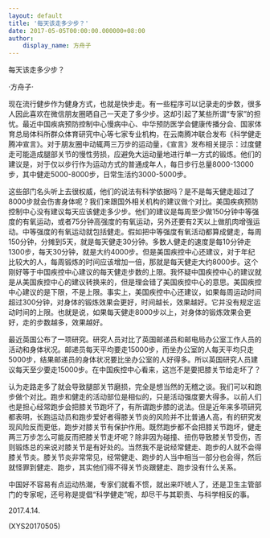 ```yaml
---
layout: default
title: '每天该走多少步？'
date: 2017-05-05T00:00:00.000000+08:00
author:
    display_name: 方舟子
---
```


每天该走多少步？

·方舟子·

现在流行健步作为健身方式，也就是快步走。有一些程序可以记录走的步数，很多人因此喜欢在微信朋友圈晒自己一天走了多少步。这却引起了某些所谓“专家”的担忧。最近中国疾病预防控制中心慢病中心、中华预防医学会健康传播分会、国家体育总局体科所群众体育研究中心等七家专业机构，在云南腾冲联合发布《科学健走腾冲宣言》。对于朋友圈中动辄两三万步的运动量，《宣言》发布相关提示：过度健走可能造成腿部关节的慢性劳损，应避免大运动量地进行单一方式的锻炼。他们的建议是，对于仅以步行作为运动方式的普通成年人，每日步行总量8000-13000步，其中健走5000-8000步，日常生活约3000-5000步。

这些部门名头听上去很权威，他们的说法有科学依据吗？是不是每天健走超过了8000步就会伤害身体呢？我们来跟国外相关机构的建议做个对比。美国疾病预防控制中心没有建议每天应该健走多少步。他们的建议是每周至少做150分钟中等强度的有氧运动，或者75分钟高强度的有氧运动，另外还要有2天以上做肌肉增强运动。中等强度的有氧运动就包括健走。假如把中等强度有氧活动都算成健走，每周150分钟，分摊到5天，就是每天健走30分钟。多数人健走的速度是每10分钟走1300步，每天30分钟，就是大约4000步。但是美国疾控中心还建议，对于年纪比较大的人，每周锻炼的时间应该增加一倍，那就是每天健走大约8000步。这个刚好等于中国疾控中心建议的每天健走步数的上限。我怀疑中国疾控中心的建议就是从美国疾控中心的建议转换来的，但是理会错了美国疾控中心的意思。美国疾控中心建议的是下限，不是上限。事实上，美国疾控中心还建议，如果每周运动时间超过300分钟，对身体的锻炼效果会更好，时间越长，效果越好。它并没有规定运动时间的上限。也就是说，如果每天健走8000步以上，对身体的锻炼效果会更好，走的步数越多，效果越好。

最近英国公布了一项研究。研究人员对比了英国邮递员和邮电局办公室工作人员的活动和身体状况。邮递员每天平均要走15000步，而坐办公室的人每天平均只走5000步，结果邮递员的身体状况要比坐办公室的人好得多。所以英国研究人员建议每天至少要走15000步。在中国疾控中心看来，这岂不是要把膝关节给走坏了？

认为走路走多了就会导致腿部关节磨损，完全是想当然的无稽之谈。我们可以和跑步做个对比。跑步和健走的活动部位是相似的，只是活动强度要大得多。以前人们也是担心经常跑步会把膝关节跑坏了，有所谓跑步膝的说法。但是近年来多项研究都表明，长跑运动员和跑步爱好者得膝关节炎的风险并不比普通人高，有的研究发现风险反而更低，跑步对膝关节有保护作用。既然跑步都不会把膝关节跑坏，健走两三万步怎么可能反而把膝关节走坏呢？除非因为碰撞、扭伤导致膝关节受伤，否则锻炼总的来说对膝关节是有好处的。当然我不是说经常健走、跑步的人就不会得膝关节炎。膝关节炎非常常见，经常健走、跑步的人当中相当一部分也会得，然后就怪罪到健走、跑步，其实他们得不得关节炎跟健走、跑步没有什么关系。

中国好不容易有点运动热潮，专家们就看不惯，就出来吓唬人了，还是卫生主管部门的专家呢，还号称是提倡“科学健走”呢，却尽干与其职责、与科学相反的事。

2017.4.14.

(XYS20170505)


